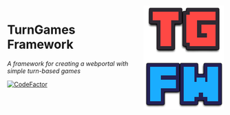 <img src="TGFW.png" align="right" />

# TurnGames Framework
_A framework for creating a webportal with simple turn-based games_

[![CodeFactor](https://www.codefactor.io/repository/github/jorengarenar/tgfw/badge?s=e298e57db26601ff700f0d3f876d52b52d27df41)](https://www.codefactor.io/repository/github/jorengarenar/tgfw)
